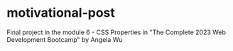 # motivational-post
Final project in the module 6 - CSS Properties in "The Complete 2023 Web Development Bootcamp" by Angela Wu
